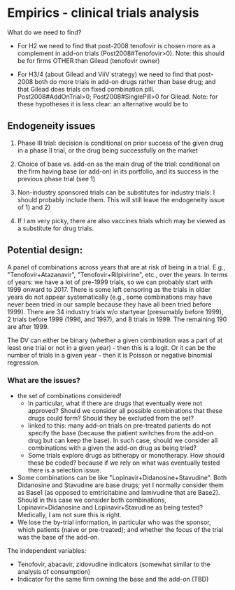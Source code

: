 # Empirics - clinical trials analysis

What do we need to find?

- For H2 we need to find that post-2008 tenofovir is chosen more as a complement in add-on trials (Post2008#Tenofovir>0).
Note: this should be for firms OTHER than Gilead (tenofovir owner)

- For H3/4 (about Gilead and ViiV strategy) we need to find that post-2008 both do more trials in add-on drugs rather than base drug; and that Gilead does trials on fixed combination pill. Post2008#AddOnTrial>0; Post2008#SinglePill>0 for Gilead.
Note: for these hypotheses it is less clear: an alternative would be to 

## Endogeneity issues 

1) Phase III trial: decision is conditional on prior success of the given drug in a phase II trial, or the drug being successfully on the market

2) Choice of base vs. add-on as the main drug of the trial: conditional on the firm having base (or add-on) in its portfolio, and its success in the previous phase trial (see 1)

3) Non-industry sponsored trials can be substitutes for industry trials: I should probably include them. This will still leave the endogeneity issue of 1) and 2)

4) If I am very picky, there are also vaccines trials which may be viewed as a substitute for drug trials. 

## Potential design:

A panel of combinations across years that are at risk of being in a trial. E.g., "Tenofovir+Atazanavir", "Tenofovir+Rilpivirine", etc., over the years. In terms of years: we have a lot of pre-1999 trials, so we can probably start with 1999 onward to 2017. There is some left censoring as the trials in older years do not appear systematically (e.g., some combinations may have never been tried in our sample because they have all been tried before 1999). There are 34 industry trials w/o startyear (presumably before 1999), 2 trials before 1999 (1996, and 1997), and 8 trials in 1999. The remaining 190 are after 1999. 

The DV can either be binary (whether a given combination was a part of at least one trial or not in a given year) - then this is a logit. Or it can be the number of trials in a given year - then it is Poisson or negative binomial regression. 

### What are the issues?
- the set of combinations considered! 
    - In particular, what if there are drugs that eventually were not approved? Should we consider all possible combinations that these drugs could form? Should they be excluded from the set? 
    - linked to this: many add-on trials on pre-treated patients do not specify the base (because the patient switches from the add-on drug but can keep the base). In such case, should we consider all combinations with a given the add-on drug as being tried? 
    - Some trials explore drugs as bitherapy or monotherapy. How should these be coded? because if we rely on what was eventually tested there is a selection issue. 
- Some combinations can be like "Lopinavir+Didanosine+Stavudine". Both Didanosine and Stavudine are base drugs; yet I normally consider them as Base1 (as opposed to emtricitabine and lamivudine that are Base2). Should in this case we consider both combinations, Lopinavir+Didanosine and Lopinavir+Stavudine as being tested? Medically, I am not sure this is right. 
- We lose the by-trial information, in particular who was the sponsor, which patients (naive or pre-treated); and whether the focus of the trial was the base of the add-on. 


The independent variables: 
- Tenofovir, abacavir, zidovudine indicators (somewhat similar to the analysis of consumption)
- Indicator for the same firm owning the base and the add-on (TBD)
